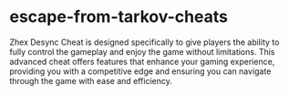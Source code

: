 # escape-from-tarkov-cheats
Zhex Desync Cheat is designed specifically to give players the ability to fully control the gameplay and enjoy the game without limitations. This advanced cheat offers features that enhance your gaming experience, providing you with a competitive edge and ensuring you can navigate through the game with ease and efficiency.
